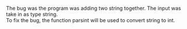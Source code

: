 The bug was the program was adding two string together. The input was take in as type string. \
To fix the bug, the function parsint will be used to convert string to int.
